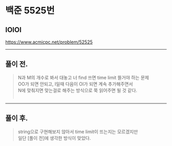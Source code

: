 # 백준 5525번

## IOIOI
https://www.acmicpc.net/problem/52525
___
## 풀이 전.
> N과 M의 개수로 봐서 대놓고 너 find 쓰면 time limit 뜰거야 하는 문제 </br>
> OO가 되면 안되고, I일때 다음이 OI가 되면 계속 추가해주면서 </br>
> N에 맞춰지면 맞는걸로 해주는 방식으로 쭉 읽어주면 될 것 같다.</br></br>
___
## 풀이 후.
> string으로 구현해보지 않아서 time limit이 뜨는지는 모르겠지만 </br>
> 일단 [풀이 전]에 생각한 방식이 맞았다.